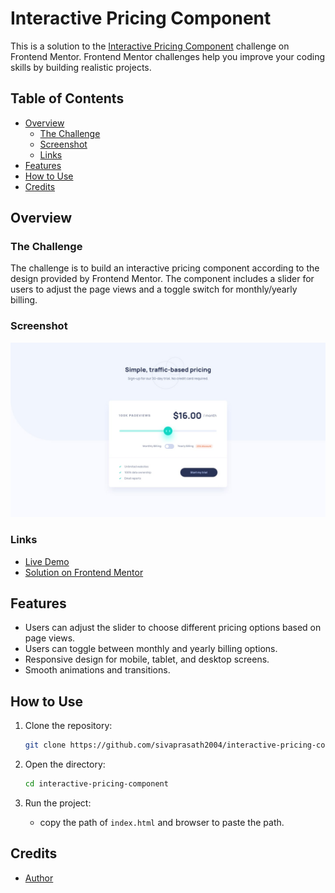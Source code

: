 # Interactive Pricing Component

This is a solution to the [Interactive Pricing Component](https://www.frontendmentor.io/challenges/interactive-pricing-component-t0m8PIyY8/hub) challenge on Frontend Mentor. Frontend Mentor challenges help you improve your coding skills by building realistic projects.

## Table of Contents

- [Overview](#overview)
  - [The Challenge](#the-challenge)
  - [Screenshot](#screenshot)
  - [Links](#links)
- [Features](#features)
- [How to Use](#how-to-use)
- [Credits](#credits)

## Overview

### The Challenge

The challenge is to build an interactive pricing component according to the design provided by Frontend Mentor. The component includes a slider for users to adjust the page views and a toggle switch for monthly/yearly billing.

### Screenshot

![Interactive Pricing Component Preview](./design/desktop-design.jpg)

### Links

- [Live Demo](LINK_TO_YOUR_LIVE_DEMO)
- [Solution on Frontend Mentor](LINK_TO_YOUR_SOLUTION)

## Features

- Users can adjust the slider to choose different pricing options based on page views.
- Users can toggle between monthly and yearly billing options.
- Responsive design for mobile, tablet, and desktop screens.
- Smooth animations and transitions.

## How to Use

1. Clone the repository:

   ```bash
   git clone https://github.com/sivaprasath2004/interactive-pricing-component.git
   ```

2. Open the directory:

   ```bash
   cd interactive-pricing-component
   ```

3. Run the project:
   - copy the path of `index.html` and browser to paste the path.

## Credits

- [Author](https://github.com/sivaprasath2004)
